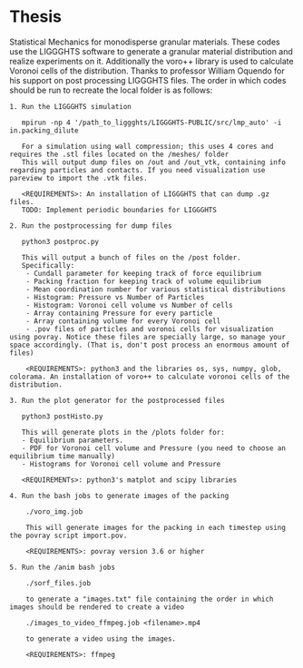 # Thesis
Statistical Mechanics for monodisperse granular materials.
These codes use the LIGGGHTS software to generate a granular material distribution and realize experiments on it.
Additionally the voro++ library is used to calculate Voronoi cells of the distribution.
Thanks to professor William Oquendo for his support on post processing LIGGGHTS files.
The order in which codes should be run to recreate the local folder is as follows:

    1. Run the LIGGGHTS simulation
    
       mpirun -np 4 '/path_to_liggghts/LIGGGHTS-PUBLIC/src/lmp_auto' -i in.packing_dilute
       
       For a simulation using wall compression; this uses 4 cores and requires the .stl files located on the /meshes/ folder
       This will output dump files on /out and /out_vtk, containing info regarding particles and contacts. If you need visualization use pareview to import the .vtk files.
       
       <REQUIREMENTS>: An installation of LIGGGHTS that can dump .gz files.
       TODO: Implement periodic boundaries for LIGGGHTS
       
    2. Run the postprocessing for dump files
    
       python3 postproc.py
        
       This will output a bunch of files on the /post folder.
       Specifically:
        - Cundall parameter for keeping track of force equilibrium
        - Packing fraction for keeping track of volume equilibrium
        - Mean coordination number for various statistical distributions
        - Histogram: Pressure vs Number of Particles
        - Histogram: Voronoi cell volume vs Number of cells
        - Array containing Pressure for every particle
        - Array containing volume for every Voronoi cell
        - .pov files of particles and voronoi cells for visualization using povray. Notice these files are specially large, so manage your space accordingly. (That is, don't post process an enormous amount of files)
        
        <REQUIREMENTS>: python3 and the libraries os, sys, numpy, glob, colorama. An installation of voro++ to calculate voronoi cells of the distribution.
        
    3. Run the plot generator for the postprocessed files
       
       python3 postHisto.py
       
       This will generate plots in the /plots folder for:
       - Equilibrium parameters.
       - PDF for Voronoi cell volume and Pressure (you need to choose an equilibrium time manually)
       - Histograms for Voronoi cell volume and Pressure
       
       <REQUIREMENTs>: python3's matplot and scipy libraries
       
    4. Run the bash jobs to generate images of the packing
    
        ./voro_img.job
        
        This will generate images for the packing in each timestep using the povray script import.pov.
        
        <REQUIREMENTS>: povray version 3.6 or higher
        
    5. Run the /anim bash jobs
    
        ./sorf_files.job
        
        to generate a "images.txt" file containing the order in which images should be rendered to create a video
        
        ./images_to_video_ffmpeg.job <filename>.mp4
        
        to generate a video using the images.
        
        <REQUIREMENTS>: ffmpeg
